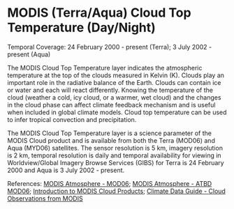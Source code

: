 # MODIS (Terra/Aqua) Cloud Top Temperature (Day/Night)
Temporal Coverage: 24 February 2000 - present (Terra); 3 July 2002 - present (Aqua)

The MODIS Cloud Top Temperature layer indicates the atmospheric temperature at the top of the clouds measured in Kelvin (K). Clouds play an important role in the radiative balance of the Earth. Clouds can contain ice or water and each will react differently. Knowing the temperature of the cloud (weather a cold, icy cloud, or a warmer, wet cloud) and the changes in the cloud phase can affect climate feedback mechanism and is useful when included in global climate models. Cloud top temperature can be used to infer tropical convection and precipitation.

The MODIS Cloud Top Temperature layer is a science parameter of the MODIS Cloud product and is available from both the Terra (MOD06) and Aqua (MYD06) satellites. The sensor resolution is 5 km, imagery resolution is 2 km, temporal resolution is daily and temporal availability for viewing in Worldview/Global Imagery Browse Services (GIBS) for Terra is 24 February 2000 and Aqua is 3 July 2002 - present.

References: [MODIS Atmosphere - MOD06](http://modis-atmos.gsfc.nasa.gov/MOD06_L2/format.html); [MODIS Atmosphere - ATBD MOD06](http://modis-atmos.gsfc.nasa.gov/_docs/MOD06_ATBD_2013_03_06.pdf>); [Introduction to MODIS Cloud Products](http://views.cira.colostate.edu/data/Documents/Terra_MODIS_Level3/MOD08_D3.005/Intro_to_Modis_Cloud_Products.pdf); [Climate Data Guide - Cloud Observations from MODIS](https://climatedataguide.ucar.edu/climate-data/cloud-observations-modis)
